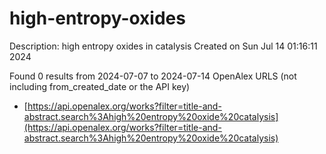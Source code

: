# high-entropy-oxides
Description: high entropy oxides in catalysis
Created on Sun Jul 14 01:16:11 2024

Found 0 results from 2024-07-07 to 2024-07-14
OpenAlex URLS (not including from_created_date or the API key)
- [https://api.openalex.org/works?filter=title-and-abstract.search%3Ahigh%20entropy%20oxide%20catalysis](https://api.openalex.org/works?filter=title-and-abstract.search%3Ahigh%20entropy%20oxide%20catalysis)

